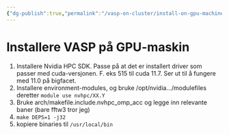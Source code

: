```yaml
---
{"dg-publish":true,"permalink":"/vasp-on-cluster/install-on-gpu-machine/","dgHomeLink":true,"dgPassFrontmatter":false}
---
```



# Installere VASP på GPU-maskin 
1) Installere Nvidia HPC SDK. Passe på at det er installert driver som passer med cuda-versjonen. F. eks 515 til cuda 11.7. Ser ut til å fungere med 11.0 på bigfacet. 
2) Installere environment-modules, og bruke /opt/nvidia.../modulefiles deretter `module use nvhpc/XX.Y`
3) Bruke arch/makefile.include.nvhpc_omp_acc og legge inn relevante baner (bare fftw3 tror jeg)
4) `make DEPS=1 -j32`
5) kopiere binaries til `/usr/local/bin`